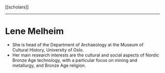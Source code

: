 [[scholars]]
***
# Lene Melheim
- She is head of the Department of Archaeology at the Museum of Cultural History, University of Oslo. 
- Her main research interests are the cultural and social aspects of Nordic Bronze Age technology, with a particular focus on mining and metallurgy, and Bronze Age religion.